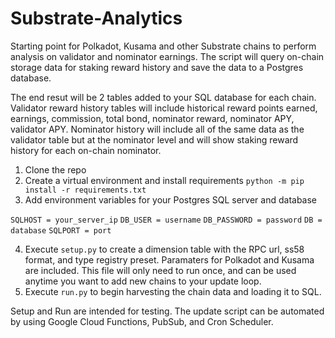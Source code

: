# Substrate-Analytics

Starting point for Polkadot, Kusama and other Substrate chains to perform analysis on validator and nominator earnings. The script will query on-chain storage data for staking reward history and save the data to a Postgres database.

The end resut will be 2 tables added to your SQL database for each chain. Validator reward history tables will include historical reward points earned, earnings, commission, total bond, nominator reward, nominator APY, validator APY. Nominator history will include all of the same data as the validator table but at the nominator level and will show staking reward history for each on-chain nominator.

1. Clone the repo
2. Create a virtual environment and install requirements `python -m pip install -r requirements.txt`
3. Add environment variables for your Postgres SQL server and database

`SQLHOST = your_server_ip`
`DB_USER = username`
`DB_PASSWORD = password`
`DB = database`
`SQLPORT = port`

4. Execute `setup.py` to create a dimension table with the RPC url, ss58 format, and type registry preset. Paramaters for Polkadot and Kusama are included. This file will only need to run once, and can be used anytime you want to add new chains to your update loop.
5. Execute `run.py` to begin harvesting the chain data and loading it to SQL. 

Setup and Run are intended for testing. The update script can be automated by using Google Cloud Functions, PubSub, and Cron Scheduler.
